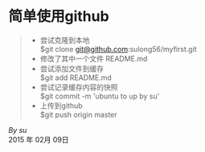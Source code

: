 # 简单使用github       

> * 尝试克隆到本地  
$git clone git@github.com:sulong56/myfirst.git  
> * 修改了其中一个文件 README.md  
> * 尝试添加文件到缓存  
$git add README.md  
> * 尝试记录缓存内容的快照  
$git commit -m 'ubuntu to up by su'  
> * 上传到github  
$git push origin master  

*By su*  
2015 年 02月 09日
